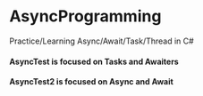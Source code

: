 # AsyncProgramming
Practice/Learning Async/Await/Task/Thread in C#

#### AsyncTest is focused on Tasks and Awaiters
#### AsyncTest2 is focused on Async and Await
